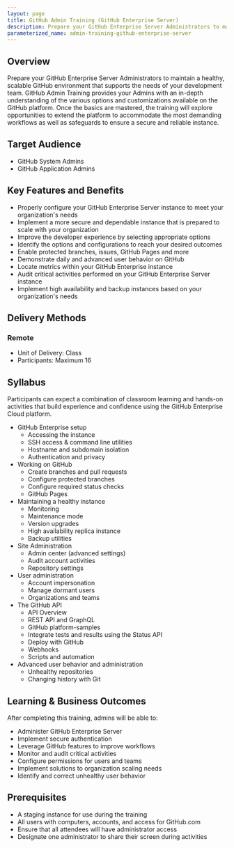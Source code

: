 ```yaml
---
layout: page
title: GitHub Admin Training (GitHub Enterprise Server)
description: Prepare your GitHub Enterprise Server Administrators to maintain a healthy, scalable GitHub environment that supports the needs of your development team.
parameterized_name: admin-training-github-enterprise-server
---
```


## Overview

Prepare your GitHub Enterprise Server Administrators to maintain a healthy, scalable GitHub environment that supports the needs of your development team. GitHub Admin Training provides your Admins with an in-depth understanding of the various options and customizations available on the GitHub platform. Once the basics are mastered, the training will explore opportunities to extend the platform to accommodate the most demanding workflows as well as safeguards to ensure a secure and reliable instance.

## Target Audience

- GitHub System Admins
- GitHub Application Admins

## Key Features and Benefits

- Properly configure your GitHub Enterprise Server instance to meet your organization's needs
- Implement a more secure and dependable instance that is prepared to scale with your organization
- Improve the developer experience by selecting appropriate options
- Identify the options and configurations to reach your desired outcomes
- Enable protected branches, issues, GitHub Pages and more
- Demonstrate daily and advanced user behavior on GitHub
- Locate metrics within your GitHub Enterprise instance
- Audit critical activities performed on your GitHub Enterprise Server instance
- Implement high availability and backup instances based on your organization's needs

## Delivery Methods

### Remote

- Unit of Delivery: Class
- Participants: Maximum 16

## Syllabus

Participants can expect a combination of classroom learning and hands-on activities that build experience and confidence using the GitHub Enterprise Cloud platform.

- GitHub Enterprise setup
  - Accessing the instance
  - SSH access & command line utilities
  - Hostname and subdomain isolation
  - Authentication and privacy
- Working on GitHub
  - Create branches and pull requests
  - Configure protected branches
  - Configure required status checks
  - GitHub Pages
- Maintaining a healthy instance
  - Monitoring
  - Maintenance mode
  - Version upgrades
  - High availability replica instance
  - Backup utilities
- Site Administration
  - Admin center (advanced settings)
  - Audit account activities
  - Repository settings
- User administration
  - Account impersonation
  - Manage dormant users
  - Organizations and teams
- The GitHub API
  - API Overview
  - REST API and GraphQL
  - GitHub platform-samples
  - Integrate tests and results using the Status API
  - Deploy with GitHub
  - Webhooks
  - Scripts and automation
- Advanced user behavior and administration
  - Unhealthy repositories
  - Changing history with Git

## Learning & Business Outcomes

After completing this training, admins will be able to:

- Administer GitHub Enterprise Server
- Implement secure authentication
- Leverage GitHub features to improve workflows
- Monitor and audit critical activities
- Configure permissions for users and teams
- Implement solutions to organization scaling needs
- Identify and correct unhealthy user behavior

## Prerequisites

- A staging instance for use during the training
- All users with computers, accounts, and access for GitHub.com
- Ensure that all attendees will have administrator access
- Designate one administrator to share their screen during activities
